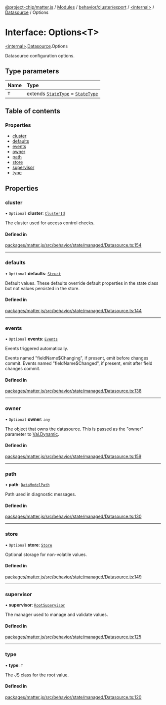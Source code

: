 [@project-chip/matter.js](../README.md) / [Modules](../modules.md) / [behavior/cluster/export](../modules/behavior_cluster_export.md) / [\<internal\>](../modules/behavior_cluster_export._internal_.md) / [Datasource](../modules/behavior_cluster_export._internal_.Datasource.md) / Options

# Interface: Options\<T\>

[\<internal\>](../modules/behavior_cluster_export._internal_.md).[Datasource](../modules/behavior_cluster_export._internal_.Datasource.md).Options

Datasource configuration options.

## Type parameters

| Name | Type |
| :------ | :------ |
| `T` | extends [`StateType`](behavior_cluster_export._internal_.StateType.md) = [`StateType`](behavior_cluster_export._internal_.StateType.md) |

## Table of contents

### Properties

- [cluster](behavior_cluster_export._internal_.Datasource.Options.md#cluster)
- [defaults](behavior_cluster_export._internal_.Datasource.Options.md#defaults)
- [events](behavior_cluster_export._internal_.Datasource.Options.md#events)
- [owner](behavior_cluster_export._internal_.Datasource.Options.md#owner)
- [path](behavior_cluster_export._internal_.Datasource.Options.md#path)
- [store](behavior_cluster_export._internal_.Datasource.Options.md#store)
- [supervisor](behavior_cluster_export._internal_.Datasource.Options.md#supervisor)
- [type](behavior_cluster_export._internal_.Datasource.Options.md#type)

## Properties

### cluster

• `Optional` **cluster**: [`ClusterId`](../modules/datatype_export.md#clusterid)

The cluster used for access control checks.

#### Defined in

[packages/matter.js/src/behavior/state/managed/Datasource.ts:154](https://github.com/project-chip/matter.js/blob/0c058ae17fdba4c0b89b8b13c309011d51782299/packages/matter.js/src/behavior/state/managed/Datasource.ts#L154)

___

### defaults

• `Optional` **defaults**: [`Struct`](../modules/behavior_cluster_export._internal_.md#struct)

Default values.  These defaults override default properties in the state class but not values persisted in
the store.

#### Defined in

[packages/matter.js/src/behavior/state/managed/Datasource.ts:144](https://github.com/project-chip/matter.js/blob/0c058ae17fdba4c0b89b8b13c309011d51782299/packages/matter.js/src/behavior/state/managed/Datasource.ts#L144)

___

### events

• `Optional` **events**: [`Events`](behavior_cluster_export._internal_.Datasource.Events.md)

Events triggered automatically.

Events named "fieldName$Changing", if present, emit before changes commit.  Events named "fieldName$Changed",
if present, emit after field changes commit.

#### Defined in

[packages/matter.js/src/behavior/state/managed/Datasource.ts:138](https://github.com/project-chip/matter.js/blob/0c058ae17fdba4c0b89b8b13c309011d51782299/packages/matter.js/src/behavior/state/managed/Datasource.ts#L138)

___

### owner

• `Optional` **owner**: `any`

The object that owns the datasource.  This is passed as the "owner" parameter to [Val.Dynamic](behavior_cluster_export._internal_.Val.Dynamic.md).

#### Defined in

[packages/matter.js/src/behavior/state/managed/Datasource.ts:159](https://github.com/project-chip/matter.js/blob/0c058ae17fdba4c0b89b8b13c309011d51782299/packages/matter.js/src/behavior/state/managed/Datasource.ts#L159)

___

### path

• **path**: [`DataModelPath`](behavior_cluster_export._internal_.DataModelPath.md)

Path used in diagnostic messages.

#### Defined in

[packages/matter.js/src/behavior/state/managed/Datasource.ts:130](https://github.com/project-chip/matter.js/blob/0c058ae17fdba4c0b89b8b13c309011d51782299/packages/matter.js/src/behavior/state/managed/Datasource.ts#L130)

___

### store

• `Optional` **store**: [`Store`](behavior_cluster_export._internal_.Datasource.Store.md)

Optional storage for non-volatile values.

#### Defined in

[packages/matter.js/src/behavior/state/managed/Datasource.ts:149](https://github.com/project-chip/matter.js/blob/0c058ae17fdba4c0b89b8b13c309011d51782299/packages/matter.js/src/behavior/state/managed/Datasource.ts#L149)

___

### supervisor

• **supervisor**: [`RootSupervisor`](../classes/behavior_cluster_export._internal_.RootSupervisor.md)

The manager used to manage and validate values.

#### Defined in

[packages/matter.js/src/behavior/state/managed/Datasource.ts:125](https://github.com/project-chip/matter.js/blob/0c058ae17fdba4c0b89b8b13c309011d51782299/packages/matter.js/src/behavior/state/managed/Datasource.ts#L125)

___

### type

• **type**: `T`

The JS class for the root value.

#### Defined in

[packages/matter.js/src/behavior/state/managed/Datasource.ts:120](https://github.com/project-chip/matter.js/blob/0c058ae17fdba4c0b89b8b13c309011d51782299/packages/matter.js/src/behavior/state/managed/Datasource.ts#L120)

